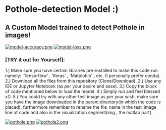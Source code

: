 # Pothole-detection Model :)
## A Custom Model trained to detect Pothole in images!

[![model-accuracy.png](https://i.postimg.cc/FzgShFSn/model-accuracy.png)](https://postimg.cc/H8nn2gBQ)    [![model-loss.png](https://i.postimg.cc/zDnKC7QS/model-loss.png)](https://postimg.cc/V5kJ1qmd)

### [TRY it out for Yourself]:
1.) Make sure you have certain libraries pre-installed to make this code run namely: 'Tensorflow' , 'Keras' , 'Matplotlib' , etc. (I personally prefer conda).
2.) Download all the files from this repository (Clone/Download).
2.) Use any IDE or Jupyter Notebook (as per your desire and ease).
3.) Copy the block of code mentioned below to load the model.
4.) Simply run and feel blessed xD.
5.) You could try with any other test image as per your wish, make sure you have the image downloaded in the parent directory(in which the code is placed), furthermore remember to rename the file_name in the test_image line of code and also in the visualization segment(img , the matlab part).

[![pothole.png](https://i.postimg.cc/CK2MfyYM/pothole.png)](https://postimg.cc/nsvf6PCN)
[![pothole2.png](https://i.postimg.cc/8cRT3jvs/pothole2.png)](https://postimg.cc/64Qs46YN)
